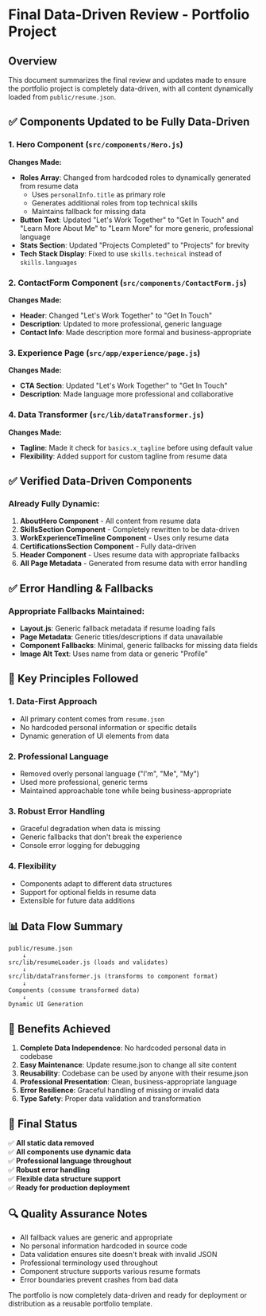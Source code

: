 # Final Data-Driven Review - Portfolio Project

## Overview
This document summarizes the final review and updates made to ensure the portfolio project is completely data-driven, with all content dynamically loaded from `public/resume.json`.

## ✅ Components Updated to be Fully Data-Driven

### 1. Hero Component (`src/components/Hero.js`)
**Changes Made:**
- **Roles Array**: Changed from hardcoded roles to dynamically generated from resume data
  - Uses `personalInfo.title` as primary role
  - Generates additional roles from top technical skills
  - Maintains fallback for missing data
- **Button Text**: Updated "Let's Work Together" to "Get In Touch" and "Learn More About Me" to "Learn More" for more generic, professional language
- **Stats Section**: Updated "Projects Completed" to "Projects" for brevity
- **Tech Stack Display**: Fixed to use `skills.technical` instead of `skills.languages`

### 2. ContactForm Component (`src/components/ContactForm.js`)
**Changes Made:**
- **Header**: Changed "Let's Work Together" to "Get In Touch"
- **Description**: Updated to more professional, generic language
- **Contact Info**: Made description more formal and business-appropriate

### 3. Experience Page (`src/app/experience/page.js`)
**Changes Made:**
- **CTA Section**: Updated "Let's Work Together" to "Get In Touch"
- **Description**: Made language more professional and collaborative

### 4. Data Transformer (`src/lib/dataTransformer.js`)
**Changes Made:**
- **Tagline**: Made it check for `basics.x_tagline` before using default value
- **Flexibility**: Added support for custom tagline from resume data

## ✅ Verified Data-Driven Components

### Already Fully Dynamic:
1. **AboutHero Component** - All content from resume data
2. **SkillsSection Component** - Completely rewritten to be data-driven
3. **WorkExperienceTimeline Component** - Uses only resume data
4. **CertificationsSection Component** - Fully data-driven
5. **Header Component** - Uses resume data with appropriate fallbacks
6. **All Page Metadata** - Generated from resume data with error handling

## ✅ Error Handling & Fallbacks

### Appropriate Fallbacks Maintained:
- **Layout.js**: Generic fallback metadata if resume loading fails
- **Page Metadata**: Generic titles/descriptions if data unavailable  
- **Component Fallbacks**: Minimal, generic fallbacks for missing data fields
- **Image Alt Text**: Uses name from data or generic "Profile"

## 🎯 Key Principles Followed

### 1. Data-First Approach
- All primary content comes from `resume.json`
- No hardcoded personal information or specific details
- Dynamic generation of UI elements from data

### 2. Professional Language
- Removed overly personal language ("I'm", "Me", "My")
- Used more professional, generic terms
- Maintained approachable tone while being business-appropriate

### 3. Robust Error Handling
- Graceful degradation when data is missing
- Generic fallbacks that don't break the experience
- Console error logging for debugging

### 4. Flexibility
- Components adapt to different data structures
- Support for optional fields in resume data
- Extensible for future data additions

## 📊 Data Flow Summary

```
public/resume.json
    ↓
src/lib/resumeLoader.js (loads and validates)
    ↓
src/lib/dataTransformer.js (transforms to component format)
    ↓
Components (consume transformed data)
    ↓
Dynamic UI Generation
```

## 🚀 Benefits Achieved

1. **Complete Data Independence**: No hardcoded personal data in codebase
2. **Easy Maintenance**: Update resume.json to change all site content
3. **Reusability**: Codebase can be used by anyone with their resume.json
4. **Professional Presentation**: Clean, business-appropriate language
5. **Error Resilience**: Graceful handling of missing or invalid data
6. **Type Safety**: Proper data validation and transformation

## 📝 Final Status

✅ **All static data removed**  
✅ **All components use dynamic data**  
✅ **Professional language throughout**  
✅ **Robust error handling**  
✅ **Flexible data structure support**  
✅ **Ready for production deployment**

## 🔍 Quality Assurance Notes

- All fallback values are generic and appropriate
- No personal information hardcoded in source code
- Data validation ensures site doesn't break with invalid JSON
- Professional terminology used throughout
- Component structure supports various resume formats
- Error boundaries prevent crashes from bad data

The portfolio is now completely data-driven and ready for deployment or distribution as a reusable portfolio template.
